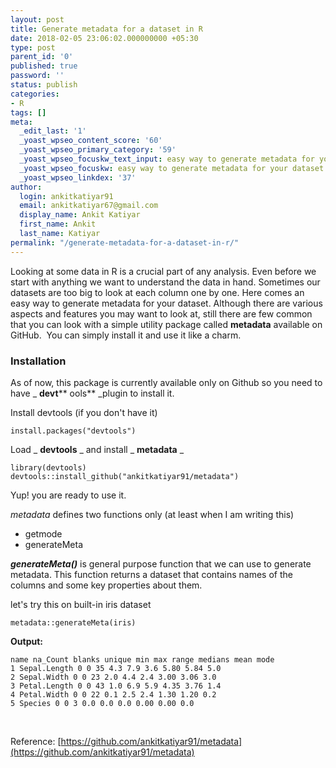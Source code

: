 ```yaml
---
layout: post
title: Generate metadata for a dataset in R
date: 2018-02-05 23:06:02.000000000 +05:30
type: post
parent_id: '0'
published: true
password: ''
status: publish
categories:
- R
tags: []
meta:
  _edit_last: '1'
  _yoast_wpseo_content_score: '60'
  _yoast_wpseo_primary_category: '59'
  _yoast_wpseo_focuskw_text_input: easy way to generate metadata for your dataset
  _yoast_wpseo_focuskw: easy way to generate metadata for your dataset
  _yoast_wpseo_linkdex: '37'
author:
  login: ankitkatiyar91
  email: ankitkatiyar67@gmail.com
  display_name: Ankit Katiyar
  first_name: Ankit
  last_name: Katiyar
permalink: "/generate-metadata-for-a-dataset-in-r/"
---
```

Looking at some data in R is a crucial part of any analysis. Even before we start with anything we want to understand the data in hand. Sometimes our datasets are too big to look at each column one by one. Here comes an easy way to generate metadata&nbsp;for your dataset. Although there are various aspects and features you may want to look at, still there are few common that you can look with a simple utility package called **metadata** available on GitHub.&nbsp; You can simply install it and use it like a charm.

### Installation

As of now, this package is currently available only on Github so you need to have _ **devt**** ools**&nbsp;_plugin to install it.

Install devtools&nbsp;(if you don't have it)

```
install.packages("devtools")
```

Load _ **devtools** _&nbsp;and install _ **metadata** _

```
library(devtools)
devtools::install_github("ankitkatiyar91/metadata")
```

Yup! you are ready to use it.

_metadata_ defines two functions only (at least&nbsp;when I am writing this)

- getmode
- generateMeta

_**generateMeta()**_ is general purpose function that we can use to generate metadata. This function returns a&nbsp;dataset that contains names of the columns and some key properties about them.

let's try this on built-in&nbsp;iris dataset

```
metadata::generateMeta(iris)
```

**Output:**

```
name na_Count blanks unique min max range medians mean mode
1 Sepal.Length 0 0 35 4.3 7.9 3.6 5.80 5.84 5.0
2 Sepal.Width 0 0 23 2.0 4.4 2.4 3.00 3.06 3.0
3 Petal.Length 0 0 43 1.0 6.9 5.9 4.35 3.76 1.4
4 Petal.Width 0 0 22 0.1 2.5 2.4 1.30 1.20 0.2
5 Species 0 0 3 0.0 0.0 0.0 0.00 0.00 0.0
```

&nbsp;

Reference:&nbsp;[https://github.com/ankitkatiyar91/metadata](https://github.com/ankitkatiyar91/metadata)

